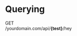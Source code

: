 # Querying



<div class="http-block">
    <div class="type">
        GET
    </div>
    <div class="request">
        /yourdomain.com/api/<b>{test}</b>/hey
    </div>
</div>